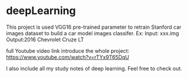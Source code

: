 # deepLearning
This project is used VGG16 pre-trained parameter to retrain Stanford car images dataset to build a car model images classifer.
Ex: 
Input: xxx.img
Output:2016 Chevrolet Cruze LT

full Youtube video link introduce the whole project: https://www.youtube.com/watch?v=rTYx9T65DqU

I also include all my study notes of deep learning. Feel free to check out.
